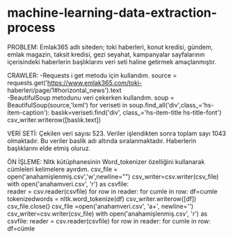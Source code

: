 # machine-learning-data-extraction-process

PROBLEM:
Emlak365 adlı siteden; toki haberleri, konut kredisi, gündem, emlak magazin, taksit kredisi, gezi seyahat, kampanyalar sayfalarının içerisindeki haberlerin başlıklarını veri seti haline getirmek amaçlanmıştır.

CRAWLER:
-Requests i  get metodu için kullandım. 
source = requests.get('https://www.emlak365.com/toki- haberleri/page/1#horizontal_news').text	
-BeautifulSoup metodunu veri çekerken kullandım.
soup = BeautifulSoup(source,'lxml') 
for veriseti in soup.find_all('div',class_='hs-item-caption'):
   baslık=veriseti.find('div', class_='hs-item-title hs-title-font')
   csv_writer.writerow([baslık.text])
   
VERİ SETİ:
Çekilen veri sayısı 523. Veriler işlendikten sonra toplam sayı 1043 olmaktadır. Bu veriler baslik adı altında sıralanmaktadır. Haberlerin başlıklarını elde etmiş oluruz.

ÖN İŞLEME:
Nltk kütüphanesinin Word_tokenizer özelliğini kullanarak cümleleri kelimelere ayırdım.
csv_file = open('anahamişlenmiş.csv','w',newline="")
csv_writer=csv.writer(csv_file)
with open('anahamveri.csv', 'r') as csvfile:  
    reader = csv.reader(csvfile)
    for row in reader:
       for cumle in row:
          df=cumle
          tokenizedwords = nltk.word_tokenize(df)
          csv_writer.writerow([df])
csv_file.close()
csv_file =open('anahamveri.csv', 'a+', newline='')
csv_writer=csv.writer(csv_file)
with open('anahamişlenmiş.csv', 'r') as csvfile: 
    reader = csv.reader(csvfile)
    for row in reader:
       for cumle in row:
          df=cümle

